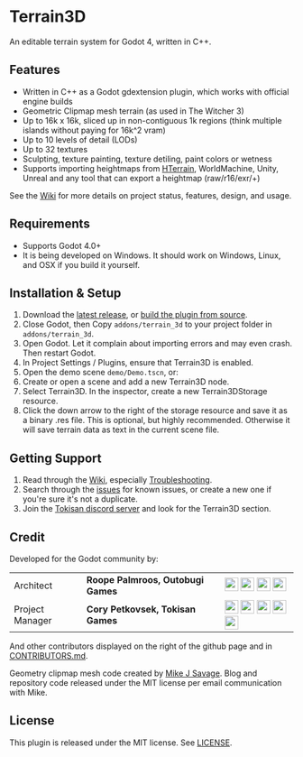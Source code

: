 # Terrain3D
An editable terrain system for Godot 4, written in C++.

## Features
* Written in C++ as a Godot gdextension plugin, which works with official engine builds
* Geometric Clipmap mesh terrain (as used in The Witcher 3)
* Up to 16k x 16k, sliced up in non-contiguous 1k regions (think multiple islands without paying for 16k^2 vram)
* Up to 10 levels of detail (LODs)
* Up to 32 textures
* Sculpting, texture painting, texture detiling, paint colors or wetness
* Supports importing heightmaps from [HTerrain](https://github.com/Zylann/godot_heightmap_plugin/), WorldMachine, Unity, Unreal and any tool that can export a heightmap (raw/r16/exr/+)

See the [Wiki](https://github.com/outobugi/GDExtensionTerrain/wiki) for more details on project status, features, design, and usage.

## Requirements
* Supports Godot 4.0+
* It is being developed on Windows. It should work on Windows, Linux, and OSX if you build it yourself.

## Installation & Setup

1. Download the [latest release](https://github.com/outobugi/GDExtensionTerrain/releases), or [build the plugin from source](https://github.com/outobugi/GDExtensionTerrain/wiki/Building-From-Source).
2. Close Godot, then Copy `addons/terrain_3d` to your project folder in `addons/terrain_3d`.
3. Open Godot. Let it complain about importing errors and may even crash. Then restart Godot.
4. In Project Settings / Plugins, ensure that Terrain3D is enabled.
5. Open the demo scene `demo/Demo.tscn`, or:
6. Create or open a scene and add a new Terrain3D node.
7. Select Terrain3D. In the inspector, create a new Terrain3DStorage resource.
8. Click the down arrow to the right of the storage resource and save it as a binary .res file. This is optional, but highly recommended. Otherwise it will save terrain data as text in the current scene file.

## Getting Support

1. Read through the [Wiki](https://github.com/outobugi/Terrain3D/wiki), especially [Troubleshooting](https://github.com/outobugi/Terrain3D/wiki/Troubleshooting).
2. Search through the [issues](https://github.com/outobugi/Terrain3D/issues) for known issues, or create a new one if you're sure it's not a duplicate.
3. Join the [Tokisan discord server](https://tokisan.com/discord) and look for the Terrain3D section.

## Credit
Developed for the Godot community by:

||||
|--|--|--|
|Architect | **Roope Palmroos, Outobugi Games** | [<img src="https://github.com/dmhendricks/signature-social-icons/blob/master/icons/round-flat-filled/35px/twitter.png?raw=true" width="24"/>](https://twitter.com/outobugi) [<img src="https://github.com/dmhendricks/signature-social-icons/blob/master/icons/round-flat-filled/35px/github.png?raw=true" width="24"/>](https://github.com/outobugi) [<img src="https://github.com/dmhendricks/signature-social-icons/blob/master/icons/round-flat-filled/35px/www.png?raw=true" width="24"/>](https://outobugi.com/) [<img src="https://github.com/dmhendricks/signature-social-icons/blob/master/icons/round-flat-filled/35px/youtube.png?raw=true" width="24"/>](https://www.youtube.com/@vibelius)|
|Project Manager | **Cory Petkovsek, Tokisan Games** | [<img src="https://github.com/dmhendricks/signature-social-icons/blob/master/icons/round-flat-filled/35px/twitter.png?raw=true" width="24"/>](https://twitter.com/TokisanGames) [<img src="https://github.com/dmhendricks/signature-social-icons/blob/master/icons/round-flat-filled/35px/github.png?raw=true" width="24"/>](https://github.com/TokisanGames) [<img src="https://github.com/dmhendricks/signature-social-icons/blob/master/icons/round-flat-filled/35px/www.png?raw=true" width="24"/>](https://tokisan.com/) [<img src="https://github.com/dmhendricks/signature-social-icons/blob/master/icons/round-flat-filled/35px/discord.png?raw=true" width="24"/>](https://tokisan.com/discord) [<img src="https://github.com/dmhendricks/signature-social-icons/blob/master/icons/round-flat-filled/35px/youtube.png?raw=true" width="24"/>](https://www.youtube.com/@TokisanGames)|

And other contributors displayed on the right of the github page and in [CONTRIBUTORS.md](https://github.com/outobugi/GDExtensionTerrain/blob/main/CONTRIBUTORS.md).

Geometry clipmap mesh code created by [Mike J Savage](https://mikejsavage.co.uk/blog/geometry-clipmaps.html). Blog and repository code released under the MIT license per email communication with Mike.


## License

This plugin is released under the MIT license. See [LICENSE](https://github.com/outobugi/GDExtensionTerrain/blob/main/LICENSE).

